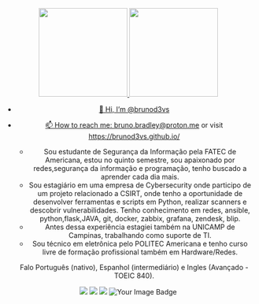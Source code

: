 <div align="center">
  <a href="https://github.com/brunod3vs">
  <img height="180em" src="https://github-readme-stats.vercel.app/api?username=brunod3vs&show_icons=true&theme=dracula&include_all_commits=true&count_private=true"/>
  <img height="180em" src="https://github-readme-stats.vercel.app/api/top-langs/?username=brunod3vs&layout=compact&langs_count=7&theme=dracula"/>

  
  
- 👋 Hi, I’m @brunod3vs
- 📫 How to reach me: bruno.bradley@proton.me or visit https://brunod3vs.github.io/
    - Sou estudante de Segurança da Informação pela FATEC de Americana, estou no quinto semestre, sou apaixonado por redes,segurança da informação e programação, tenho buscado a aprender cada dia mais.
    - Sou estagiário em uma empresa de Cybersecurity onde participo de um projeto relacionado a CSIRT, onde tenho a oportunidade de desenvolver ferramentas e scripts em Python, realizar scanners e descobrir vulnerabilidades. Tenho conhecimento em redes, ansible, python,flask,JAVA, git, docker, zabbix, grafana, zendesk, blip.
    - Antes dessa experiência estagiei também na UNICAMP de Campinas, trabalhando como suporte de TI.
    - Sou técnico em eletrônica pelo POLITEC Americana e tenho curso livre de formação profissional também em Hardware/Redes.
    
    Falo Português (nativo), Espanhol (intermediário) e Ingles (Avançado - TOEIC 840).
  
  
  <div> 
 <a href="https://www.instagram.com/brunobragx" target="_blank"><img src="https://img.shields.io/badge/-Instagram-%23E4405F?style=for-the-badge&logo=instagram&logoColor=white" target="_blank"></a>
 <a href = "mailto:brunod3vs@gmail.com"><img src="https://img.shields.io/badge/-Gmail-%23333?style=for-the-badge&logo=gmail&logoColor=white" target="_blank"></a>
 <a href="https://www.linkedin.com/in/brunod3vs/" target="_blank"><img src="https://img.shields.io/badge/-LinkedIn-%230077B5?style=for-the-badge&logo=linkedin&logoColor=white" target="_blank"></a> 
 <img src="https://tryhackme-badges.s3.amazonaws.com/S4uron182.png" alt="Your Image Badge" />

    
 
</div>

<!---
brunod3vs/brunod3vs is a ✨ special ✨ repository because its `README.md` (this file) appears on your GitHub profile.
You can click the Preview link to take a look at your changes.
--->

  
  
